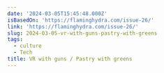 ```yaml
---
date: '2024-03-05T15:45:48.000Z'
isBasedOn: 'https://flaminghydra.com/issue-26/'
link: 'https://flaminghydra.com/issue-26/'
slug: 2024-03-05-vr-with-guns-pastry-with-greens
tags:
  - culture
  - Tech
title: VR with guns / Pastry with greens
---
```


